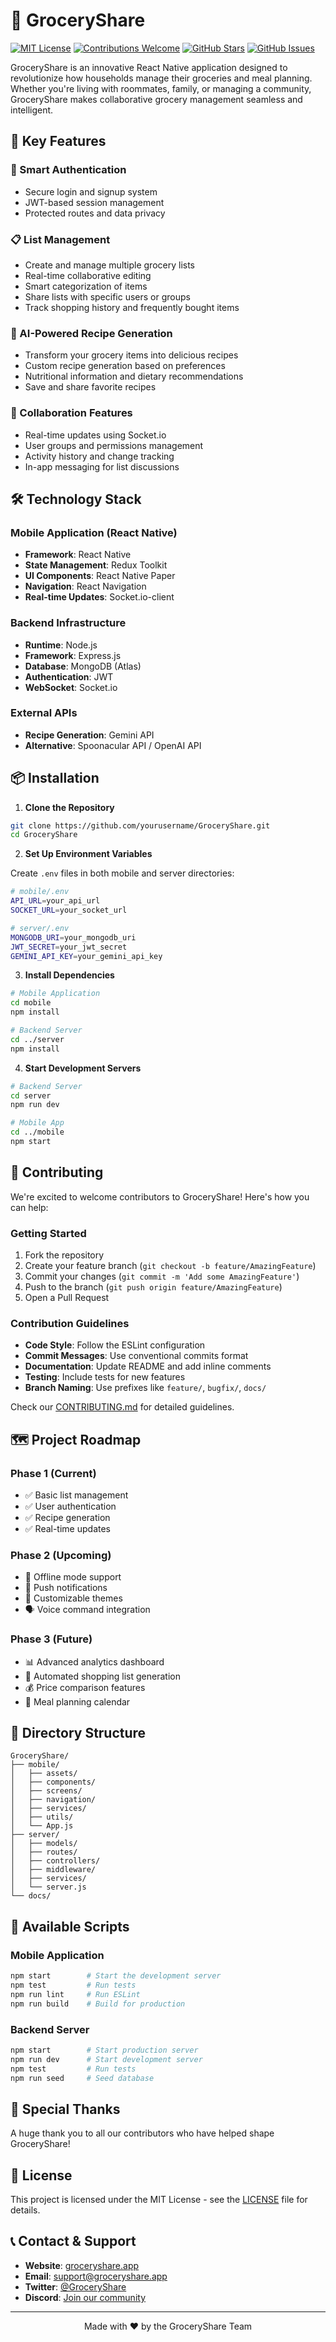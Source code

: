 # 🛒 GroceryShare

[![MIT License](https://img.shields.io/badge/License-MIT-green.svg)](https://choosealicense.com/licenses/mit/)
[![Contributions Welcome](https://img.shields.io/badge/contributions-welcome-brightgreen.svg?style=flat)](CONTRIBUTING.md)
[![GitHub Stars](https://img.shields.io/github/stars/yourusername/GroceryShare.svg)](https://github.com/yourusername/GroceryShare/stargazers)
[![GitHub Issues](https://img.shields.io/github/issues/yourusername/GroceryShare.svg)](https://github.com/yourusername/GroceryShare/issues)

GroceryShare is an innovative React Native application designed to revolutionize how households manage their groceries and meal planning. Whether you're living with roommates, family, or managing a community, GroceryShare makes collaborative grocery management seamless and intelligent.

## 🌟 Key Features

### 🔐 Smart Authentication

- Secure login and signup system
- JWT-based session management
- Protected routes and data privacy

### 📋 List Management

- Create and manage multiple grocery lists
- Real-time collaborative editing
- Smart categorization of items
- Share lists with specific users or groups
- Track shopping history and frequently bought items

### 🤖 AI-Powered Recipe Generation

- Transform your grocery items into delicious recipes
- Custom recipe generation based on preferences
- Nutritional information and dietary recommendations
- Save and share favorite recipes

### 👥 Collaboration Features

- Real-time updates using Socket.io
- User groups and permissions management
- Activity history and change tracking
- In-app messaging for list discussions

## 🛠️ Technology Stack

### Mobile Application (React Native)

- **Framework**: React Native
- **State Management**: Redux Toolkit
- **UI Components**: React Native Paper
- **Navigation**: React Navigation
- **Real-time Updates**: Socket.io-client

### Backend Infrastructure

- **Runtime**: Node.js
- **Framework**: Express.js
- **Database**: MongoDB (Atlas)
- **Authentication**: JWT
- **WebSocket**: Socket.io

### External APIs

- **Recipe Generation**: Gemini API
- **Alternative**: Spoonacular API / OpenAI API

## 📦 Installation

1. **Clone the Repository**

```bash
git clone https://github.com/yourusername/GroceryShare.git
cd GroceryShare
```

2. **Set Up Environment Variables**

Create `.env` files in both mobile and server directories:

```bash
# mobile/.env
API_URL=your_api_url
SOCKET_URL=your_socket_url

# server/.env
MONGODB_URI=your_mongodb_uri
JWT_SECRET=your_jwt_secret
GEMINI_API_KEY=your_gemini_api_key
```

3. **Install Dependencies**

```bash
# Mobile Application
cd mobile
npm install

# Backend Server
cd ../server
npm install
```

4. **Start Development Servers**

```bash
# Backend Server
cd server
npm run dev

# Mobile App
cd ../mobile
npm start
```

## 🤝 Contributing

We're excited to welcome contributors to GroceryShare! Here's how you can help:

### Getting Started

1. Fork the repository
2. Create your feature branch (`git checkout -b feature/AmazingFeature`)
3. Commit your changes (`git commit -m 'Add some AmazingFeature'`)
4. Push to the branch (`git push origin feature/AmazingFeature`)
5. Open a Pull Request

### Contribution Guidelines

- **Code Style**: Follow the ESLint configuration
- **Commit Messages**: Use conventional commits format
- **Documentation**: Update README and add inline comments
- **Testing**: Include tests for new features
- **Branch Naming**: Use prefixes like `feature/`, `bugfix/`, `docs/`

Check our [CONTRIBUTING.md](CONTRIBUTING.md) for detailed guidelines.

## 🗺️ Project Roadmap

### Phase 1 (Current)

- ✅ Basic list management
- ✅ User authentication
- ✅ Recipe generation
- ✅ Real-time updates

### Phase 2 (Upcoming)

- 📱 Offline mode support
- 🔔 Push notifications
- 🎨 Customizable themes
- 🗣️ Voice command integration

### Phase 3 (Future)

- 📊 Advanced analytics dashboard
- 🔄 Automated shopping list generation
- 💰 Price comparison features
- 📅 Meal planning calendar

## 📁 Directory Structure

```
GroceryShare/
├── mobile/
│   ├── assets/
│   ├── components/
│   ├── screens/
│   ├── navigation/
│   ├── services/
│   ├── utils/
│   └── App.js
├── server/
│   ├── models/
│   ├── routes/
│   ├── controllers/
│   ├── middleware/
│   ├── services/
│   └── server.js
└── docs/
```

## 🔧 Available Scripts

### Mobile Application

```bash
npm start        # Start the development server
npm test         # Run tests
npm run lint     # Run ESLint
npm run build    # Build for production
```

### Backend Server

```bash
npm start        # Start production server
npm run dev      # Start development server
npm test         # Run tests
npm run seed     # Seed database
```

## 🌟 Special Thanks

A huge thank you to all our contributors who have helped shape GroceryShare!

## 📄 License

This project is licensed under the MIT License - see the [LICENSE](LICENSE) file for details.

## 📞 Contact & Support

- **Website**: [groceryshare.app](https://groceryshare.app)
- **Email**: support@groceryshare.app
- **Twitter**: [@GroceryShare](https://twitter.com/GroceryShare)
- **Discord**: [Join our community](https://discord.gg/groceryshare)

---

<p align="center">Made with ❤️ by the GroceryShare Team</p>
